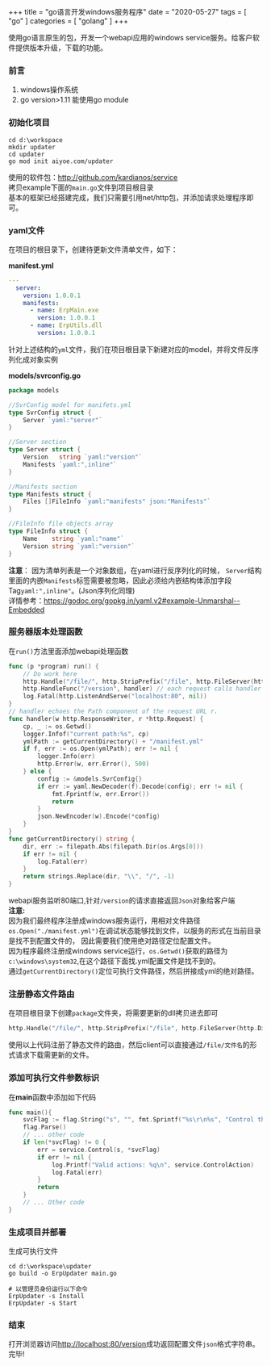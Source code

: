 +++
title = "go语言开发windows服务程序"
date = "2020-05-27"
tags = [ "go" ]
categories = [ "golang" ]
+++

使用go语言原生的包，开发一个webapi应用的windows service服务。给客户软件提供版本升级，下载的功能。
<!--more-->

### 前言

1. windows操作系统
2. go version>1.11 能使用go module

### 初始化项目

```shell
cd d:\workspace
mkdir updater
cd updater
go mod init aiyoe.com/updater
```

使用的软件包：<http://github.com/kardianos/service>  
拷贝example下面的`main.go`文件到项目根目录  
基本的框架已经搭建完成，我们只需要引用net/http包，并添加请求处理程序即可。

### yaml文件

在项目的根目录下，创建待更新文件清单文件，如下：

**manifest.yml**

```yaml
---
  server:
    version: 1.0.0.1
    manifests:
      - name: ErpMain.exe
        version: 1.0.0.1
      - name: ErpUtils.dll
        version: 1.0.0.1
```

针对上述结构的`yml`文件，我们在项目根目录下新建对应的model，并将文件反序列化成对象实例

**models/svrconfig.go**

```go
package models

//SvrConfig model for manifets.yml
type SvrConfig struct {
	Server `yaml:"server"`
}

//Server section
type Server struct {
	Version   string `yaml:"version"`
	Manifests `yaml:",inline"`
}

//Manifests section
type Manifests struct {
	Files []FileInfo `yaml:"manifests" json:"Manifests"`
}

//FileInfo file objects array
type FileInfo struct {
	Name    string `yaml:"name"`
	Version string `yaml:"version"`
}
```

**注意**： 因为清单列表是一个对象数组，在yaml进行反序列化的时候，
`Server`结构里面的内嵌`Manifests`标签需要被忽略，因此必须给内嵌结构体添加字段Tag`yaml:",inline"`。(Json序列化同理)    
详情参考：<https://godoc.org/gopkg.in/yaml.v2#example-Unmarshal--Embedded>

### 服务器版本处理函数

在`run()`方法里面添加webapi处理函数
```go
func (p *program) run() {
	// Do work here
	http.Handle("/file/", http.StripPrefix("/file", http.FileServer(http.Dir("./package"))))
	http.HandleFunc("/version", handler) // each request calls handler
	log.Fatal(http.ListenAndServe("localhost:80", nil))
}
// handler echoes the Path component of the request URL r.
func handler(w http.ResponseWriter, r *http.Request) {
	cp, _ := os.Getwd()
	logger.Infof("current path:%s", cp)
	ymlPath := getCurrentDirectory() + "/manifest.yml"
	if f, err := os.Open(ymlPath); err != nil {
		logger.Info(err)
		http.Error(w, err.Error(), 500)
	} else {
		config := &models.SvrConfig{}
		if err := yaml.NewDecoder(f).Decode(config); err != nil {
			fmt.Fprintf(w, err.Error())
			return
		}
		json.NewEncoder(w).Encode(*config)
	}
}
func getCurrentDirectory() string {
	dir, err := filepath.Abs(filepath.Dir(os.Args[0]))
	if err != nil {
		log.Fatal(err)
	}
	return strings.Replace(dir, "\\", "/", -1)
}
```
webapi服务监听80端口,针对`/version`的请求直接返回`Json`对象给客户端  
**注意:**    
因为我们最终程序注册成windows服务运行，用相对文件路径`os.Open("./manifest.yml")`在调试状态能够找到文件，以服务的形式在当前目录是找不到配置文件的，
因此需要我们使用绝对路径定位配置文件。  
因为程序最终注册成windows service运行，`os.Getwd()`获取的路径为`c:\windows\system32`,在这个路径下面找.yml配置文件是找不到的。  
通过`getCurrentDirectory()`定位可执行文件路径，然后拼接成yml的绝对路径。

### 注册静态文件路由

在项目根目录下创建`package`文件夹，将需要更新的dll拷贝进去即可

```go
http.Handle("/file/", http.StripPrefix("/file", http.FileServer(http.Dir("./package"))))
```
使用以上代码注册了静态文件的路由，然后client可以直接通过`/file/文件名`的形式请求下载需更新的文件。

### 添加可执行文件参数标识

在**main**函数中添加如下代码

```go
func main(){
	svcFlag := flag.String("s", "", fmt.Sprintf("%s\r\n%s", "Control the system service.", service.ControlAction))
	flag.Parse()
	// ... other code
	if len(*svcFlag) != 0 {
		err = service.Control(s, *svcFlag)
		if err != nil {
			log.Printf("Valid actions: %q\n", service.ControlAction)
			log.Fatal(err)
		}
		return
	}
	// ... Other code
}
```

### 生成项目并部署

生成可执行文件
```shell
cd d:\workspace\updater
go build -o ErpUpdater main.go
```

```shell
# 以管理员身份运行以下命令
ErpUpdater -s Install
ErpUpdater -s Start
```

### 结束

打开浏览器访问<http://localhost:80/version>成功返回配置文件`json`格式字符串。  
完毕!



